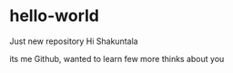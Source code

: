 # hello-world
Just new repository
Hi Shakuntala

its me Github, wanted to learn few more thinks about you
